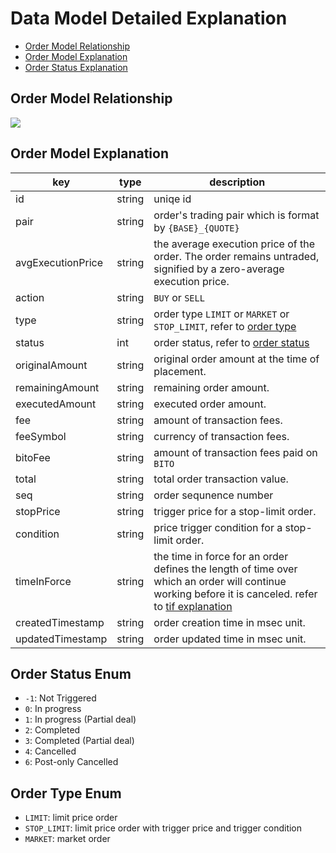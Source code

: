 # Data Model Detailed Explanation

* [Order Model Relationship](#order-model-relationship)
* [Order Model Explanation](#order-model-explanation)
* [Order Status Explanation](#order-status-explanation)


## Order Model Relationship
[![](https://mermaid.ink/img/pako:eNpt0M0KgzAMB_BXCTnrC_S8HWWDMQajl2CzWegXtR5EffdVrbtsPYX8fyltJmy9YhQonXQcT5rekax0kM-95wjzXNd-ggcZwwkEdNTvaemU_BJVxgIkBkMtg3YQSEeJO77m-pfmu8CSGw-1J4U1lNruL8MKLUdLWuV3T2tPYurYssSVK37RYNKql0yHoCjxWenkI4oXmZ4rpCH52-haFCkOfKDy-6_ibajZF7TtqcJA7un9YZYPwHxpFQ?type=png)](https://mermaid-js.github.io/mermaid-live-editor/edit#pako:eNpt0M0KgzAMB_BXCTnrC_S8HWWDMQajl2CzWegXtR5EffdVrbtsPYX8fyltJmy9YhQonXQcT5rekax0kM-95wjzXNd-ggcZwwkEdNTvaemU_BJVxgIkBkMtg3YQSEeJO77m-pfmu8CSGw-1J4U1lNruL8MKLUdLWuV3T2tPYurYssSVK37RYNKql0yHoCjxWenkI4oXmZ4rpCH52-haFCkOfKDy-6_ibajZF7TtqcJA7un9YZYPwHxpFQ)

## Order Model Explanation

| key | type | description |
| - | - | - |
| id | string | uniqe id |
| pair | string | order's trading pair which is format by `{BASE}_{QUOTE}` |
| avgExecutionPrice | string | the average execution price of the order. The order remains untraded, signified by a zero-average execution price. | 
| action | string | `BUY` or `SELL` |
| type | string | order type `LIMIT` or `MARKET` or `STOP_LIMIT`, refer to [order type](#order-type-enum) |
| status | int | order status, refer to [order status](#order-status-enum) |
| originalAmount | string | original order amount at the time of placement. |
| remainingAmount | string | remaining order amount. | 
| executedAmount | string | executed order amount. | 
| fee | string | amount of transaction fees. | 
| feeSymbol | string | currency of transaction fees. | 
| bitoFee | string | amount of transaction fees paid on `BITO` | 
| total | string | total order transaction value. | 
| seq | string | order sequnence number | 
| stopPrice | string | trigger price for a stop-limit order. | 
| condition | string | price trigger condition for a stop-limit order. | 
| timeInForce | string | the time in force for an order defines the length of time over which an order will continue working before it is canceled. refer to [tif explanation](./order.md#order-time-in-force-explanation) | 
| createdTimestamp | string | order creation time in msec unit. | 
| updatedTimestamp | string | order updated time in msec unit. | 

## Order Status Enum
* `-1`: Not Triggered
* `0`:  In progress
* `1`:  In progress \(Partial deal\)
* `2`:  Completed
* `3`:  Completed \(Partial deal\)
* `4`:  Cancelled
* `6`:  Post-only Cancelled

## Order Type Enum
* `LIMIT`: limit price order
* `STOP_LIMIT`:  limit price order with trigger price and trigger condition
* `MARKET`:  market order
